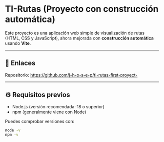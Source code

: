 # TI-Rutas (Proyecto con construcción automática)

Este proyecto es una aplicación web simple de visualización de rutas (HTML, CSS y JavaScript), ahora mejorada con **construcción automática** usando **Vite**.

---

## 🧾 Enlaces

Repositorio: https://github.com/j-h-o-s-e-p/ti-rutas-first-proyect-  

---

## ⚙️ Requisitos previos

- Node.js (versión recomendada: 18 o superior)  
- npm (generalmente viene con Node)  

Puedes comprobar versiones con:

```bash
node -v
npm -v
